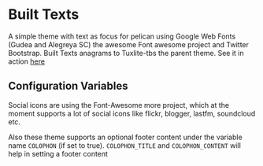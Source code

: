 # Built Texts

A simple theme with text as focus for pelican using Google Web Fonts
(Gudea and Alegreya SC) the awesome Font awesome project and Twitter
Bootstrap. Built Texts anagrams to Tuxlite-tbs the parent theme. See
it in action [here][1]

## Configuration Variables

Social icons are using the Font-Awesome more project, which at the
moment supports a lot of social icons like flickr, blogger, lastfm,
soundcloud etc.

Also these theme supports an optional footer content under the
variable name `COLOPHON` (if set to true). `COLOPHON_TITLE` and
`COLOPHON_CONTENT` will help in setting a footer content 

[1]: http://theanalyst.github.com
